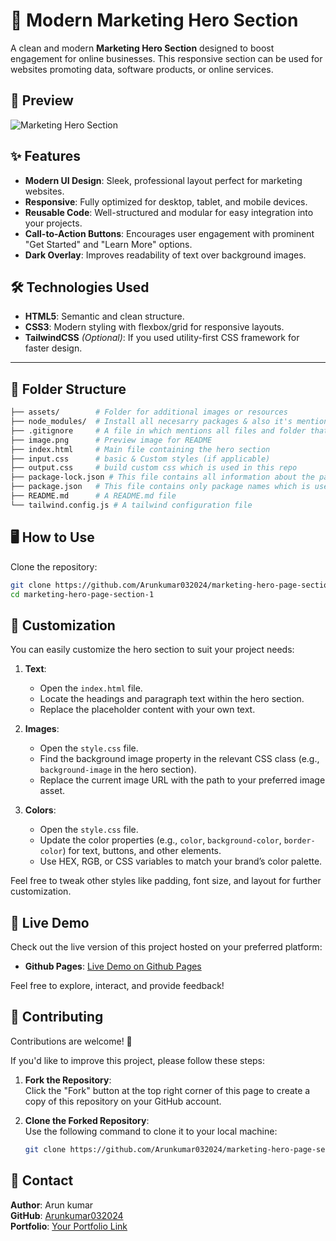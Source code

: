 # 🚀 Modern Marketing Hero Section

A clean and modern **Marketing Hero Section** designed to boost engagement for online businesses. This responsive section can be used for websites promoting data, software products, or online services.


## 📸 Preview

![Marketing Hero Section](https://github.com/user-attachments/assets/5cd3508a-533c-48d5-ae9d-1e67e3ea3bb9)



## ✨ Features

- **Modern UI Design**: Sleek, professional layout perfect for marketing websites.  
- **Responsive**: Fully optimized for desktop, tablet, and mobile devices.  
- **Reusable Code**: Well-structured and modular for easy integration into your projects.  
- **Call-to-Action Buttons**: Encourages user engagement with prominent "Get Started" and "Learn More" options.  
- **Dark Overlay**: Improves readability of text over background images.  


## 🛠️ Technologies Used

- **HTML5**: Semantic and clean structure.  
- **CSS3**: Modern styling with flexbox/grid for responsive layouts.  
- **TailwindCSS** *(Optional)*: If you used utility-first CSS framework for faster design.  

---

## 📂 Folder Structure

```bash
├── assets/        # Folder for additional images or resources
├── node_modules/  # Install all necesarry packages & also it's mention in .gitignore file so can just hit "npm i" cmd to install all packeages
├── .gitignore     # A file in which mentions all files and folder that shouldn't be upload to repo
├── image.png      # Preview image for README
├── index.html     # Main file containing the hero section
├── input.css      # basic & Custom styles (if applicable)
├── output.css     # build custom css which is used in this repo
├── package-lock.json # This file contains all information about the packages
├── package.json   # This file contains only package names which is used in repo
├── README.md      # A README.md file
└── tailwind.config.js # A tailwind configuration file
```

## 🖥️ How to Use

Clone the repository:

```bash
git clone https://github.com/Arunkumar032024/marketing-hero-page-section-1.git
cd marketing-hero-page-section-1
```

## 🌟 Customization

You can easily customize the hero section to suit your project needs:

1. **Text**:  
   - Open the `index.html` file.  
   - Locate the headings and paragraph text within the hero section.  
   - Replace the placeholder content with your own text.  

2. **Images**:  
   - Open the `style.css` file.  
   - Find the background image property in the relevant CSS class (e.g., `background-image` in the hero section).  
   - Replace the current image URL with the path to your preferred image asset.  

3. **Colors**:  
   - Open the `style.css` file.  
   - Update the color properties (e.g., `color`, `background-color`, `border-color`) for text, buttons, and other elements.  
   - Use HEX, RGB, or CSS variables to match your brand’s color palette.  

Feel free to tweak other styles like padding, font size, and layout for further customization.  


## 🎉 Live Demo

Check out the live version of this project hosted on your preferred platform:  

- **Github Pages**: [Live Demo on Github Pages](https://arunkumar032024.github.io/marketing-hero-page-section-1/)  

Feel free to explore, interact, and provide feedback!

## 🤝 Contributing

Contributions are welcome! 🎉  

If you'd like to improve this project, please follow these steps:

1. **Fork the Repository**:  
   Click the "Fork" button at the top right corner of this page to create a copy of this repository on your GitHub account.

2. **Clone the Forked Repository**:  
   Use the following command to clone it to your local machine:  
   ```bash
   git clone https://github.com/Arunkumar032024/marketing-hero-page-section-1.git

## 📧 Contact

**Author**: Arun kumar  <br>
**GitHub**: [Arunkumar032024](https://github.com/Arunkumar032024)  
**Portfolio**: [Your Portfolio Link](#)

